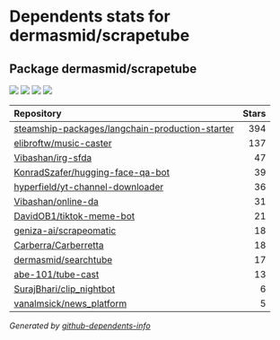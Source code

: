 # Dependents stats for dermasmid/scrapetube

## Package dermasmid/scrapetube

[![](https://img.shields.io/static/v1?label=Used%20by&message=13&color=informational&logo=slickpic)](https://github.com/dermasmid/scrapetube/network/dependents)
[![](https://img.shields.io/static/v1?label=Used%20by%20(public)&message=13&color=informational&logo=slickpic)](https://github.com/dermasmid/scrapetube/network/dependents)
[![](https://img.shields.io/static/v1?label=Used%20by%20(private)&message=-13&color=informational&logo=slickpic)](https://github.com/dermasmid/scrapetube/network/dependents)
[![](https://img.shields.io/static/v1?label=Used%20by%20(stars)&message=17&color=informational&logo=slickpic)](https://github.com/dermasmid/scrapetube/network/dependents)

| Repository | Stars  |
| :--------  | -----: |
|[steamship-packages/langchain-production-starter](https://github.com/steamship-packages/langchain-production-starter) | 394 |
|[elibroftw/music-caster](https://github.com/elibroftw/music-caster) | 137 |
|[Vibashan/irg-sfda](https://github.com/Vibashan/irg-sfda) | 47 |
|[KonradSzafer/hugging-face-qa-bot](https://github.com/KonradSzafer/hugging-face-qa-bot) | 39 |
|[hyperfield/yt-channel-downloader](https://github.com/hyperfield/yt-channel-downloader) | 36 |
|[Vibashan/online-da](https://github.com/Vibashan/online-da) | 31 |
|[DavidOB1/tiktok-meme-bot](https://github.com/DavidOB1/tiktok-meme-bot) | 21 |
|[geniza-ai/scrapeomatic](https://github.com/geniza-ai/scrapeomatic) | 18 |
|[Carberra/Carberretta](https://github.com/Carberra/Carberretta) | 18 |
|[dermasmid/searchtube](https://github.com/dermasmid/searchtube) | 17 |
|[abe-101/tube-cast](https://github.com/abe-101/tube-cast) | 13 |
|[SurajBhari/clip_nightbot](https://github.com/SurajBhari/clip_nightbot) | 6 |
|[vanalmsick/news_platform](https://github.com/vanalmsick/news_platform) | 5 |

_Generated by [github-dependents-info](https://github.com/nvuillam/github-dependents-info)_